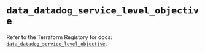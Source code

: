 # `data_datadog_service_level_objective`

Refer to the Terraform Registory for docs: [`data_datadog_service_level_objective`](https://www.terraform.io/docs/providers/datadog/d/service_level_objective).
